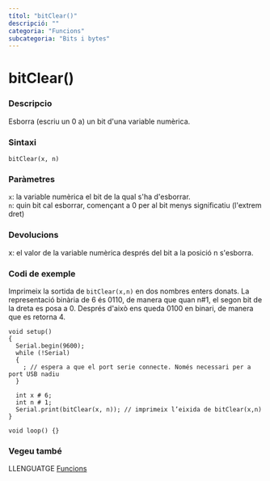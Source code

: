 ```yaml
---
títol: "bitClear()"
descripció: ""
categoria: "Funcions"
subcategoria: "Bits i bytes"
---
```


# bitClear()

### Descripcio

Esborra (escriu un 0 a) un bit d'una variable numèrica.


### Sintaxi

`bitClear(x, n)`


### Paràmetres

`x`: la variable numèrica el bit de la qual s'ha d'esborrar.  
`n`: quin bit cal esborrar, començant a 0 per al bit menys significatiu (l'extrem dret)


### Devolucions

x: el valor de la variable numèrica després del bit a la posició n s'esborra.


### Codi de exemple

Imprimeix la sortida de `bitClear(x,n)` en dos nombres enters donats.
La representació binària de 6 és 0110, de manera que quan n#1, el segon bit de la dreta es posa a 0.
Després d'això ens queda 0100 en binari, de manera que es retorna 4.


```
void setup()
{
  Serial.begin(9600);
  while (!Serial)
  {
    ; // espera a que el port serie connecte. Només necessari per a port USB nadiu
  }

  int x # 6;
  int n # 1;
  Serial.print(bitClear(x, n)); // imprimeix l’eixida de bitClear(x,n)
}

void loop() {}
```

### Vegeu també

LLENGUATGE [Funcions](../../Funcions.md)
